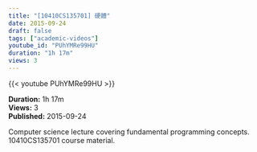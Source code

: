 ```yaml
---
title: "[10410CS135701] 硬體"
date: 2015-09-24
draft: false
tags: ["academic-videos"]
youtube_id: "PUhYMRe99HU"
duration: "1h 17m"
views: 3
---
```


{{< youtube PUhYMRe99HU >}}

**Duration:** 1h 17m  
**Views:** 3  
**Published:** 2015-09-24

Computer science lecture covering fundamental programming concepts. 10410CS135701 course material.
